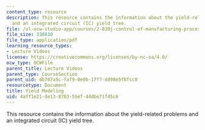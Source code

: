 ```yaml
---
content_type: resource
description: This resource contains the information about the yield-related problems
  and an integrated circuit (IC) yield tree.
file: /ol-ocw-studio-app/courses/2-830j-control-of-manufacturing-processes-sma-6303-spring-2008/4aff1e21de13870355ef44dbe71f45c6_lecture10.pdf
file_size: 338810
file_type: application/pdf
learning_resource_types:
- Lecture Videos
license: https://creativecommons.org/licenses/by-nc-sa/4.0/
ocw_type: OCWFile
parent_title: Lecture Videos
parent_type: CourseSection
parent_uid: db787a5c-faf9-0e0b-17f7-dd98e5f8fcc8
resourcetype: Document
title: Yield Modeling
uid: 4aff1e21-de13-8703-55ef-44dbe71f45c6
---
```

This resource contains the information about the yield-related problems and an integrated circuit (IC) yield tree.